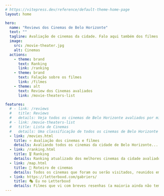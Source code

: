 ```yaml
---
# https://vitepress.dev/reference/default-theme-home-page
layout: home

hero:
  name: "Reviews dos Cinemas de Belo Horizonte"
  text: ""
  tagline: Avaliação de cinemas da cidade. Falo aqui também dos filmes que vi.
  image:
    src: /movie-theater.jpg
    alt: Cinemas
  actions:
    - theme: brand
      text: Ranking
      link: /ranking
    - theme: brand
      text: Falação sobre os filmes
      link: /filmes
    - theme: alt
      text: Review dos Cinemas avaliados
      link: /movie-theaters-list

features:
  # - link: /reviews
  #   title: Reviews
  #   details: Veja todos os cinemas de Belo Horizonte avaliados por mim até agora
  # - link: /movie-theaters-list
  #   title: Lista de Cinemas
  #   details: Uma classificação de todos os cinemas de Belo Horizonte que já avaliei
  - link: /movies.html
    title: ⭐ Avaliação dos cinemas e filmes
    details: Avaliando todos os cinemas da cidade de Belo Horizonte...
  - link: /ranking.html
    title: 🎖️ Ranking
    details: Ranking atualizado dos melhores cinemas da cidade avaliados até agora
  - link: /map.html
    title: 📌 Roteiro de cinemas
    details: Todos os cinemas que foram ou serão visitados, reunidos em um mapa, pra você ver
  - link: https://letterboxd.com/gabriers/
    title: 🎭 Eu no Letterboxd
    details: Filmes que vi com breves resenhas (a maioria ainda não tem rsrs)
---
```

